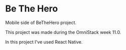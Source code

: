 # Be The Hero
Mobile side of BeTheHero project.

This project was made during the OmniStack week 11.0.

In this project I've used React Native.